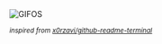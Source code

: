 <div align="justify">
<picture>
    <source media="(prefers-color-scheme: dark)" srcset="https://i.ibb.co/CbhxBXr/output-gif.gif">
    <source media="(prefers-color-scheme: light)" srcset="https://i.ibb.co/CbhxBXr/output-gif.gif">
    <img alt="GIFOS" src="https://i.ibb.co/CbhxBXr/output-gif.gif">
</picture>

<sub><i>inspired from [x0rzavi/github-readme-terminal](https://github.com/x0rzavi/github-readme-terminal)</i></sub>

</div>

<!-- Image deletion URL: https://ibb.co/Byq8L71/111ddb099a5ad35e0005c07e9c0a6528 -->